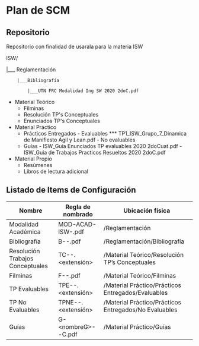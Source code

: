 # Plan de SCM

## Repositorio
Repositorio con finalidad de usarala para la materia ISW

ISW/

|___ Reglamentación

        |___Bibliografía
        
            |___UTN FRC Modalidad Ing SW 2020 2doC.pdf
  - Material Teórico
      - Filminas
      - Resolución TP's Conceptuales
      - Enunciados TP's Conceptuales
  - Material Práctico
      - Prácticos Entregados
            - Evaluables
               *** TP1_ISW_Grupo_7_Dinamica de Manifiesto Ágil y Lean.pdf
            - No evaluables
      - Guías
            - ISW_Guia Enunciados TP evaluables 2020 2doCuat.pdf
            - ISW_Guia de Trabajos Practicos Resueltos 2020 2doC.pdf
  - Material Propio
      - Resúmenes
      - Libros de lectura adicional

## Listado de Items de Configuración

| Nombre | Regla de nombrado | Ubicación física | 
| --- | --- | --- |
| Modalidad Académica | MOD-ACAD-ISW-<YYYY>.pdf | /Reglamentación | 
| Bibliografía | B-<nombreB>-<YYYY>.pdf | /Reglamentación/Bibliografía |
| Resolución Trabajos Conceptuales | TC-<nro>-<nombreTC>.<extensión> | /Material Teórico/Resolución TP’s Conceptuales |
| Filminas | F-<nro>-<tema>.pdf | /Material Teórico/Filminas |
| TP Evaluables | TPE-<nroTPE>-<tema>.<extensión> | /Material Práctico/Prácticos Entregados/Evaluables |
| TP No Evaluables | TPNE-<nroTPNE>-<tema>.<extensión> | /Material Práctico/Prácticos Entregados/No Evaluables |
| Guías | G-\<nombreG\>-<YYYY>-<nroC>C.pdf | /Material Práctico/Guías |


